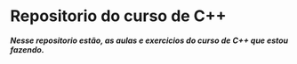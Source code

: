 # Repositorio do curso de C++ 
__*Nesse repositorio estão, as aulas e exercicios do curso de C++ que estou fazendo.*__

